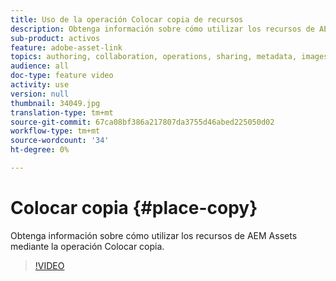 ```yaml
---
title: Uso de la operación Colocar copia de recursos
description: Obtenga información sobre cómo utilizar los recursos de AEM Assets mediante la operación Colocar copia.
sub-product: activos
feature: adobe-asset-link
topics: authoring, collaboration, operations, sharing, metadata, images, operations
audience: all
doc-type: feature video
activity: use
version: null
thumbnail: 34049.jpg
translation-type: tm+mt
source-git-commit: 67ca08bf386a217807da3755d46abed225050d02
workflow-type: tm+mt
source-wordcount: '34'
ht-degree: 0%

---
```



# Colocar copia {#place-copy}

Obtenga información sobre cómo utilizar los recursos de AEM Assets mediante la operación Colocar copia.

>[!VIDEO](https://video.tv.adobe.com/v/34049/?quality=12)
